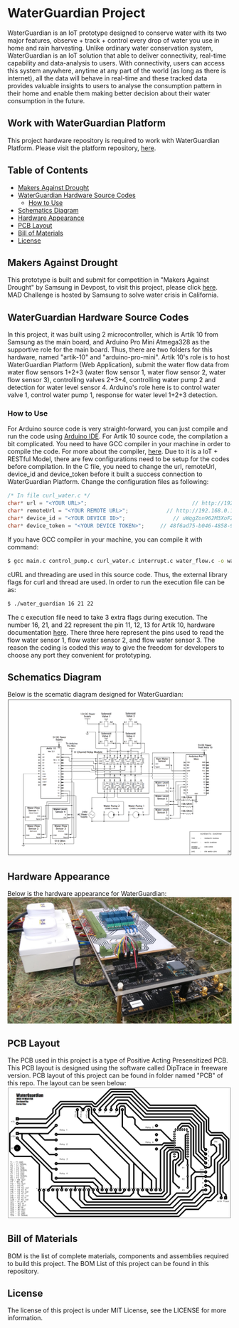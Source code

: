 # WaterGuardian Project
WaterGuardian is an IoT prototype designed to conserve water with its two major features, observe + track + control every drop of water you use in home and rain harvesting. Unlike ordinary water conservation system, WaterGuardian is an IoT solution that able to deliver connectivity, real-time capability and data-analysis to users. With connectivity, users can access this system anywhere, anytime at any part of the world (as long as there is internet), all the data will behave in real-time and these tracked data provides valuable insights to users to analyse the consumption pattern in their home and enable them making better decision about their water consumption in the future.

## Work with WaterGuardian Platform
This project hardware repository is required to work with WaterGuardian Platform. Please visit the platform repository, [here](https://github.com/AaronKow/WaterGuardian-Platform).

## Table of Contents
<!-- toc -->

* [Makers Against Drought](#makers-against-drought)
* [WaterGuardian Hardware Source Codes](#waterguardian-hardware-source-codes)
  * [How to Use](#how-to-use)
* [Schematics Diagram](#schematics-diagram)
* [Hardware Appearance](#hardware-appearance)
* [PCB Layout](#pcb-layout)
* [Bill of Materials](#bill-of-materials)
* [License](#license)

<!-- toc stop -->

## Makers Against Drought
This prototype is built and submit for competition in "Makers Against Drought" by Samsung in Devpost, to visit this project, please click [here](http://devpost.com/aaronkow). MAD Challenge is hosted by Samsung to solve water crisis in California.

## WaterGuardian Hardware Source Codes
In this project, it was built using 2 microcontroller, which is Artik 10 from Samsung as the main board, and Arduino Pro Mini Atmega328 as the supportive role for the main board. Thus, there are two folders for this hardware, named "artik-10" and "arduino-pro-mini". Artik 10's role is to host WaterGuardian Platform (Web Application), submit the water flow data from water flow sensors 1+2+3 (water flow sensor 1, water flow sensor 2, water flow sensor 3), controlling valves 2+3+4, controlling water pump 2 and detection for water level sensor 4. Arduino's role here is to control water valve 1, control water pump 1, response for water level 1+2+3 detection.

### How to Use
For Arduino source code is very straight-forward, you can just compile and run the code using [Arduino IDE](https://www.arduino.cc/en/Main/Software). For Artik 10 source code, the compilation a bit complicated. You need to have GCC compiler in your machine in order to compile the code. For more about the compiler, [here](https://gcc.gnu.org/). Due to it is a IoT + RESTful Model, there are few configurations need to be setup for the codes before compilation. In the C file, you need to change the url, remoteUrl, device_id and device_token before it built a success connection to WaterGuardian Platform. Change the configuration files as following:

```c
/* In file curl_water.c */
char* url = "<YOUR URL>";						          // http://192.168.0.106:3000/sensordata
char* remoteUrl = "<YOUR REMOTE URL>";			  // http://192.168.0.106:3000/remotestate
char* device_id = "<YOUR DEVICE ID>";			    // uWqgZon962M3XoFZk
char* device_token = "<YOUR DEVICE TOKEN>";		// 48f6ad75-b046-4858-9ea5-a7fefe1a2470
```

If you have GCC compiler in your machine, you can compile it with command:

```sh
$ gcc main.c control_pump.c curl_water.c interrupt.c water_flow.c -o water_guardian -lcurl -pthread
```

cURL and threading are used in this source code. Thus, the external library flags for curl and thread are used. In order to run the execution file can be as:

```sh
$ ./water_guardian 16 21 22
```

The c execution file need to take 3 extra flags during execution. The number 16, 21, and 22 represent the pin 11, 12, 13 for Artik 10, hardware documentation [here](https://developer.artik.io/documentation/developer-guide/gpio-mapping.html). There three here represent the pins used to read the flow water sensor 1, flow water sensor 2, and flow water sensor 3. The reason the coding is coded this way to give the freedom for developers to choose any port they convenient for prototyping.

## Schematics Diagram
Below is the scematic diagram designed for WaterGuardian:
![WaterGuardian Schematics Diagram](https://raw.githubusercontent.com/AaronKow/WaterGuardian-Hardware/master/Images/Schematic_Diagram_WaterGuardian.png)

## Hardware Appearance
Below is the hardware appearance for WaterGuardian:
![WaterGuardian Hardware](https://raw.githubusercontent.com/AaronKow/WaterGuardian-Hardware/master/Images/WaterGuardian_Hardware.jpg)

## PCB Layout
The PCB used in this project is a type of Positive Acting Presensitized PCB. This PCB layout is designed using the software called DipTrace in freeware version. PCB layout of this project can be found in folder named "PCB" of this repo. The layout can be seen below:
![WaterGuardian PCB Layout](https://raw.githubusercontent.com/AaronKow/WaterGuardian-Hardware/master/Images/PCB-Layout.png)

## Bill of Materials
BOM is the list of complete materials, components and assemblies required to build this project. The BOM List of this project can be found in this repository.

## License
The license of this project is under MIT License, see the LICENSE for more information.
